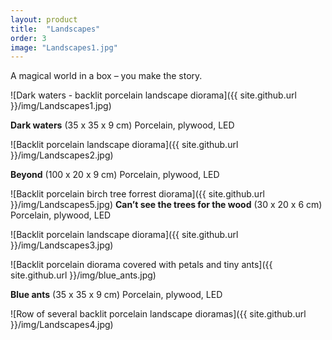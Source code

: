```yaml
---
layout: product
title:  "Landscapes"
order: 3
image: "Landscapes1.jpg"
---
```


A magical world in a box  – you make the story.

![Dark waters - backlit porcelain landscape diorama]({{ site.github.url }}/img/Landscapes1.jpg)

**Dark waters** (35 x 35 x 9 cm) Porcelain, plywood, LED

![Backlit porcelain landscape diorama]({{ site.github.url }}/img/Landscapes2.jpg)

**Beyond** (100 x 20 x 9 cm) Porcelain, plywood, LED

![Backlit porcelain birch tree forrest diorama]({{ site.github.url }}/img/Landscapes5.jpg)
**Can’t see the trees for the wood** (30 x 20 x 6 cm) Porcelain, plywood, LED

![Backlit porcelain landscape diorama]({{ site.github.url }}/img/Landscapes3.jpg)

![Backlit porcelain diorama covered with petals and tiny ants]({{ site.github.url }}/img/blue_ants.jpg)

**Blue ants** (35 x 35 x 9 cm) Porcelain, plywood, LED

![Row of several backlit porcelain landscape dioramas]({{ site.github.url }}/img/Landscapes4.jpg)

